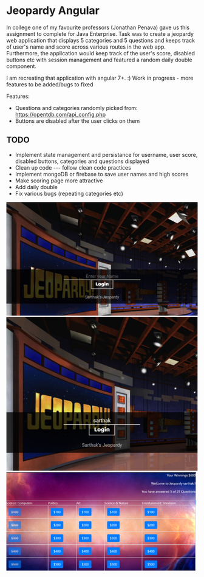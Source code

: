 # Jeopardy Angular

In college one of my favourite professors (Jonathan Penava) gave us this assignment to complete for Java Enterprise.  Task was to create a jeopardy web application that displays 5 categories and 5 questions and keeps track of user's name and score across various routes in the web app.  Furthermore, the application would keep track of the user's score, disabled buttons etc with session management and featured a random daily double component.  

I am recreating that application with angular 7+.  :)  Work in progress - more features to be added/bugs to fixed

Features: 
* Questions and categories randomly picked from: https://opentdb.com/api_config.php
* Buttons are disabled after the user clicks on them


## TODO
* Implement state management and persistance for username, user score, disabled buttons, categories and questions displayed
* Clean up code --- follow clean code practices
* Implement mongoDB or firebase to save user names and high scores 
* Make scoring page more attractive
* Add daily double
* Fix various bugs (repeating categories etc)

<img src="jeopardyGif.gif?raw=true" width="600px">
<img src="jeopardy1.PNG?raw=true" width="600px">
<img src="jeopardy2.PNG?raw=true" width="500px">

